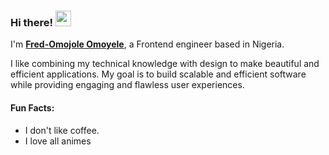 ### Hi there! <img src='https://slackmojis.com/emojis/5999-meow_party/image/1680403398/meow_party.gif' width="25"/>

I'm [**Fred-Omojole Omoyele**](https://portfolio-t1.vercel.app/), a Frontend engineer based in Nigeria.

I like combining my technical knowledge with design to make beautiful and efficient applications. My goal is to build scalable and efficient software while providing engaging and flawless user experiences.




#### Fun Facts:
- I don't like coffee.
- I love all animes
  
